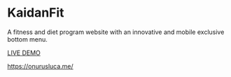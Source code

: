 # KaidanFit

A fitness and diet program website with an innovative and mobile exclusive bottom menu.

<a href="https://kaidanfit.netlify.app/" target=”_blank”>LIVE DEMO</a>

https://onurusluca.me/


